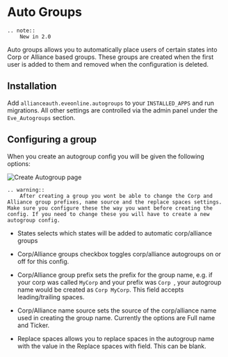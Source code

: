 # Auto Groups

```eval_rst
.. note::
    New in 2.0
```

Auto groups allows you to automatically place users of certain states into Corp or Alliance based groups. These groups are created when the first user is added to them and removed when the configuration is deleted.


## Installation

Add `allianceauth.eveonline.autogroups` to your `INSTALLED_APPS` and run migrations. All other settings are controlled via the admin panel under the `Eve_Autogroups` section.


## Configuring a group

When you create an autogroup config you will be given the following options:

![Create Autogroup page](/_static/images/features/autogroups/group-creation.png)

```eval_rst
.. warning::
    After creating a group you wont be able to change the Corp and Alliance group prefixes, name source and the replace spaces settings. Make sure you configure these the way you want before creating the config. If you need to change these you will have to create a new autogroup config.
```

- States selects which states will be added to automatic corp/alliance groups

- Corp/Alliance groups checkbox toggles corp/alliance autogroups on or off for this config.

- Corp/Alliance group prefix sets the prefix for the group name, e.g. if your corp was called `MyCorp` and your prefix was `Corp `, your autogroup name would be created as `Corp MyCorp`. This field accepts leading/trailing spaces.

- Corp/Alliance name source sets the source of the corp/alliance name used in creating the group name. Currently the options are Full name and Ticker.

- Replace spaces allows you to replace spaces in the autogroup name with the value in the Replace spaces with field. This can be blank.
